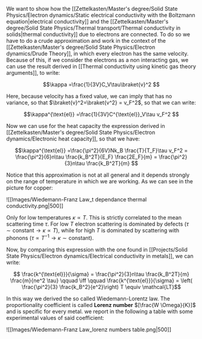 We want to show how the [[Zettelkasten/Master's degree/Solid State Physics/Electron dynamics/Static electrical conductivity with the Boltzmann equation|electrical conductivity]] and the [[Zettelkasten/Master's degree/Solid State Physics/Thermal transport/Thermal conductivity in solids|thermal conductivity]] due to electrons are connected. To do so we have to do a crude approximation and work in the context of the [[Zettelkasten/Master's degree/Solid State Physics/Electron dynamics/Drude Theory]], in which every electron has the same velocity. Because of this, if we consider the electrons as a non interacting gas, we can use the result derived in [[Thermal conductivity using kinetic gas theory arguments]], to write:

$$\kappa =\frac{1}{3V}C_V\tau\braket{v}^2 $$

Here, because velocity has a fixed value, we can imply that has no variance, so that $\braket{v}^2=\braket{v^2} = v_F^2$, so that we can write:

$$\kappa^{\text{el}} =\frac{1}{3V}C^{\text{el}}_V\tau v_F^2 $$

Now we can use for the heat capacity the expression derived in [[Zettelkasten/Master's degree/Solid State Physics/Electron dynamics/Electronic heat capacity]], so that we have:

$$\kappa^{\text{el}} =\frac{\pi^2}{6V}Nk_B \frac{T}{T_F}\tau v_F^2 = \frac{\pi^2}{6}n\tau \frac{k_B^2T}{E_F} \frac{2E_F}{m} = \frac{\pi^2}{3}n\tau \frac{k_B^2T}{m} $$

Notice that this approximation is not at all general and it depends strongly on the range of temperature in which we are working. As we can see in the picture for copper:

![[Images/Wiedemann-Franz Law_t dependance thermal conductivity.png|500]]

Only for low temperatures $\kappa \propto T$. This is strictly correlated to the mean scattering time $\tau$. For low $T$ electron scattering is dominated by defects  $(\tau \sim \text{constant} \to \kappa \propto T)$, while for high $T$ is dominated by scattering with phonons $(\tau \propto T^{-1} \to \kappa \sim \text{constant} )$.


Now, by comparing this expression with the one found in [[Projects/Solid State Physics/Electron dynamics/Electrical conductivity in metals]], we can write:

$$ \frac{k^{\text{el}}}{\sigma} = \frac{\pi^2}{3}n\tau \frac{k_B^2T}{m} \frac{m}{ne^2 \tau}  \qquad \iff \qquad \frac{k^{\text{el}}}{\sigma} = \left(  \frac{\pi^2}{3} \frac{k_B^2}{e^2}\right) T \equiv \mathcal{LT}$$

In this way we derived the so called Wiedemann-Lorentz law.
The proportionality coefficient is called **Lorenz number** $[\frac{W \Omega}{K}]$ and is specific for every metal. we report in the following a table with some experimental values of said coefficient:

![[Images/Wiedemann-Franz Law_lorenz numbers table.png|500]]
